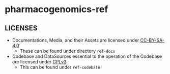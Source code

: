 # pharmacogenomics-ref

## LICENSES
- Documentations, Media, and their Assets are licensed under [CC-BY-SA-4.0](./LICENSE-CC-BY-SA)
  - These can be found under directory `ref-docs`
- Codebase and DataSources essential to the operation of the Codebase are licensed under [GPLv3](LICENSE-GPLv3)
  - This can be found under `ref-codebase`